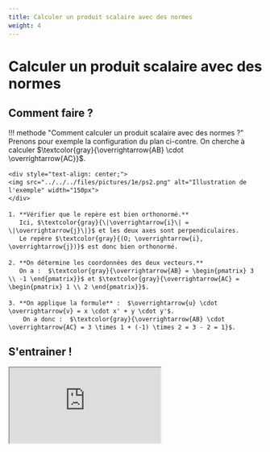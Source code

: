 ```yaml
---
title: Calculer un produit scalaire avec des normes
weight: 4
---
```


# Calculer un produit scalaire avec des normes

## Comment faire ?

!!! methode "Comment calculer un produit scalaire avec des normes ?"
    Prenons pour exemple la configuration du plan ci-contre. On cherche à calculer $\textcolor{gray}{\overrightarrow{AB} \cdot \overrightarrow{AC}}$.

    <div style="text-align: center;">
    <img src="../../../files/pictures/1e/ps2.png" alt="Illustration de l'exemple" width="150px">
    </div>

    1. **Vérifier que le repère est bien orthonormé.**  
       Ici, $\textcolor{gray}{\|\overrightarrow{i}\| = \|\overrightarrow{j}\|}$ et les deux axes sont perpendiculaires.  
       Le repère $\textcolor{gray}{(O; \overrightarrow{i}, \overrightarrow{j})}$ est donc bien orthonormé.

    2. **On détermine les coordonnées des deux vecteurs.**  
       On a :  $\textcolor{gray}{\overrightarrow{AB} = \begin{pmatrix} 3 \\ -1 \end{pmatrix}}$ et $\textcolor{gray}{\overrightarrow{AC} = \begin{pmatrix} 1 \\ 2 \end{pmatrix}}$.

    3. **On applique la formule** :  $\overrightarrow{u} \cdot \overrightarrow{v} = x \cdot x' + y \cdot y'$.  
        On a donc :  $\textcolor{gray}{\overrightarrow{AB} \cdot \overrightarrow{AC} = 3 \times 1 + (-1) \times 2 = 3 - 2 = 1}$.

## S'entrainer !

<iframe src="https://coopmaths.fr/alea/?EEEE2e0a2949181a139926f00f22272e26ee2b0a1bcd14bb2b1614bb272e13350f1c272e132b2e3627c127cb277b27c817e81336133512d10f2d29592a7617f8263127022a762c942e03111d2cd827662959112026ee2a7229572780263b27b8111927c811102bac2ccd2bab2afe139e1a400e8714d6168a0073" class="exerciseur" allowfullscreen></iframe>
